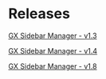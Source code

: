 # Releases
[GX Sidebar Manager - v1.3](releases/GX_Sidebar_Manager-v1'3.crx)

[GX Sidebar Manager - v1.4](releases/GX_Sidebar_Manager-v1'4.crx)

[GX Sidebar Manager - v1.8](releases/GX_Sidebar_Manager-v1'8.crx)

